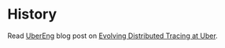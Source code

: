 History
=======

Read [UberEng](https://eng.uber.com/) blog post on [Evolving Distributed
Tracing at Uber](https://eng.uber.com/distributed-tracing/).
